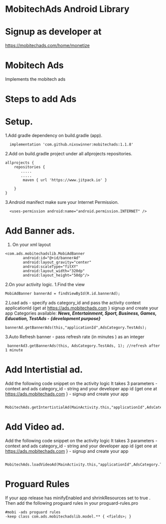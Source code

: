 # MobitechAds Android Library
# Signup as developer at
https://mobitechads.com/home/monetize

# Mobitech Ads
Implements the mobitech ads

# Steps to add Ads

# Setup.
1.Add gradle dependency on build.gradle (app).
```
  implementation 'com.github.nixswinner:mobitechads:1.1.8'
```
2.Add on build.gradle project under all allprojects repositories.
```
allprojects {
    repositories {
       .....
       .....
        maven { url 'https://www.jitpack.io' }

    }
}

```

3.Android manifect make sure your Internet Permission.

```
  <uses-permission android:name="android.permission.INTERNET" />
```

# Add Banner ads.
1. On your xml layout 
```
<com.ads.mobitechadslib.MobiAdBanner
        android:id="@+id/bannerAd"
        android:layout_gravity="center"
        android:scaleType="fitXY"
        android:layout_width="320dp"
        android:layout_height="50dp"/>
```
2.On your activity logic.
  1.Find the view 
  ```
  MobiAdBanner bannerAd = findViewById(R.id.bannerAd);
  ```
  2.Load ads - specify ads category_id and pass the activity context applicationId {get at https://ads.mobitechads.com } signup and create your app Categories available:
        ***News,
        Entertainment,
        Sport,
        Business,
        Games,
        Education,
        TestAds - {development purpose}***
       
  ```
  bannerAd.getBannerAds(this,"applicationId",AdsCategory.TestAds);
  ```
  3.Auto Refresh banner - pass refresh rate (in minutes ) as an integer
  ```
   bannerAd3.getBannerAds(this, AdsCategory.TestAds, 1); //refresh after 1 minute
  ```
  
  # Add Intertistial ad.
  
  Add the following code snippet on the activity logic
  It takes 3 parameters - context and ads category_id - string and your developer app id {get one at https://ads.mobitechads.com } - signup and create your app
  ```
   MobitechAds.getIntertistialAd(MainActivity.this,"applicationId",AdsCategory.TestAds);
  ```
   # Add Video ad.
  
  Add the following code snippet on the activity logic
  It takes 3 parameters - context and ads category_id - string and your developer app id {get one at https://ads.mobitechads.com } - signup and create your app
  ```
   MobitechAds.loadVideoAd(MainActivity.this,"applicationId",AdsCategory.TestAds);
  ```
   # Proguard Rules
   If your app release has minifyEnabled and shrinkResources set to true .
   Then add the following proguard rules in your proguard-rules.pro
   ```
   #mobi -ads proguard rules
   -keep class com.ads.mobitechadslib.model.** { <fields>; }
   
   ```
  
